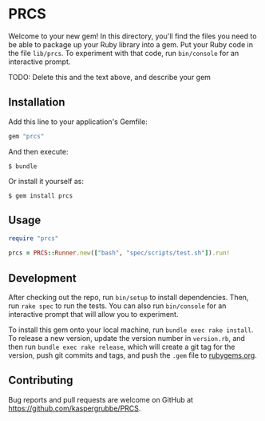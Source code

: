# PRCS

Welcome to your new gem! In this directory, you'll find the files you need to be able to package up your Ruby library into a gem. Put your Ruby code in the file `lib/prcs`. To experiment with that code, run `bin/console` for an interactive prompt.

TODO: Delete this and the text above, and describe your gem

## Installation

Add this line to your application's Gemfile:

```ruby
gem "prcs"
```

And then execute:

    $ bundle

Or install it yourself as:

    $ gem install prcs

## Usage

```ruby
require "prcs"

prcs = PRCS::Runner.new(["bash", "spec/scripts/test.sh"]).run!
```

## Development

After checking out the repo, run `bin/setup` to install dependencies. Then, run `rake spec` to run the tests. You can also run `bin/console` for an interactive prompt that will allow you to experiment.

To install this gem onto your local machine, run `bundle exec rake install`. To release a new version, update the version number in `version.rb`, and then run `bundle exec rake release`, which will create a git tag for the version, push git commits and tags, and push the `.gem` file to [rubygems.org](https://rubygems.org).

## Contributing

Bug reports and pull requests are welcome on GitHub at https://github.com/kaspergrubbe/PRCS.
